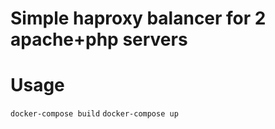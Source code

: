# Simple haproxy balancer for 2 apache+php servers

# Usage
```docker-compose build```
```docker-compose up```
